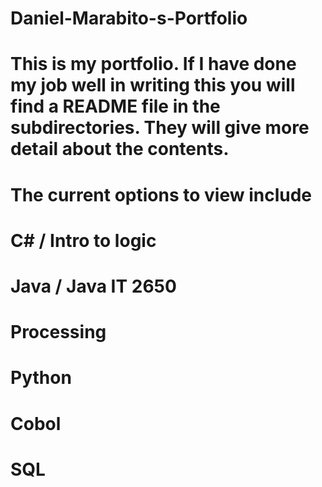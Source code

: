 # Daniel-Marabito-s-Portfolio
# This is my portfolio. If I have done my job well in writing this you will find a README file in the subdirectories. They will give more detail about the contents.

# The current options to view include
# C# / Intro to logic
# Java / Java IT 2650
# Processing
# Python
# Cobol
# SQL

